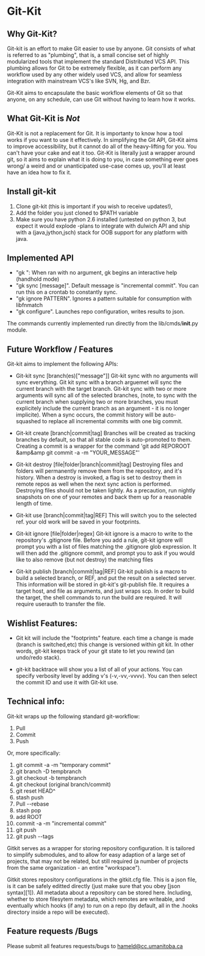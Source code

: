 # Git-Kit

## Why Git-Kit?

Git-kit is an effort to make Git easier to use by anyone. Git consists of what is referred to as "plumbing", that is, a small concise set of highly modularized tools that implement the standard Distributed VCS API. This plumbing allows for Git to be extremely flexible, as it can perform any workflow used by any other widely used VCS, and allow for seamless integration with mainstream VCS's like SVN, Hg, and Bzr. 

Git-Kit aims to encapsulate the basic workflow elements of Git so that anyone, on any schedule, can use Git without having to learn how it works.

## What Git-Kit is *Not*

Git-Kit is not a replacement for Git. It is importanty to know how a tool works if you want to use it effectively. In simplifying the Git API, Git-Kit aims to improve accessibility, but it cannot do all of the heavy-lifting for you. You can't have your cake and eat it too. Git-Kit is literally just a wrapper around git, so it aims to explain what it is doing to you, in case something ever goes wrong/ a weird and or unanticipated use-case comes up, you'll at least have an idea how to fix it.

## Install git-kit

1. Clone git-kit (this is important if you wish to receive updates!), 
1. Add the folder you just cloned to $PATH variable
1. Make sure you have python 2.6 installed (untested on python 3, but expect it would explode -plans to integrate with dulwich API and ship with a (java,jython,jsch) stack for OOB support for any platform with java.

<!-- To update gitkit, simply run "git-kit update" (unimplemented) -->

## Implemented API

* "gk ": When ran with no argument, gk begins an interactive help (handhold mode)
* "gk sync [message]". Default message is "incremental commit". You can run this on a crontab to constantly sync.
* "gk ignore PATTERN". Ignores a pattern suitable for consumption with libfnmatch
* "gk configure". Launches repo configuration, writes results to json.

The commands currently implemented run directly from the lib/cmds/__init__.py module.



## Future Workflow / Features

Git-kit aims to implement the following APIs:

* Git-kit sync [branch(es)["message"]]
Git-kit sync with no arguments will sync everything. Git kit sync with a branch arguemet will sync the current branch with the target branch. Git-kit sync with two or more arguments will sync all of the selected branches, (note, to sync with the current branch when supplying two or more branches, you must explicitely include the current branch as an argument - it is no longer implicite). When a sync occurs, the commit history will be auto-squashed to replace all incremental commits with one big commit.

* Git-kit create [branch|commit|tag]
Branches will be created as tracking branches by default, so that all stable code is auto-promoted to them. Creating a commit is a wrapper for the command 'git add REPOROOT &amp&amp git commit -a -m "YOUR_MESSAGE"'

* Git-kit destroy [file|folder|branch|commit|tag]
Destroying files and folders will permanently remove them from the repository, and it's history. When a destroy is invoked,
a flag is set to destroy them in remote repos as well when the next sync action is performed. Destroying files should not be taken lightly. As a precaution, run nightly snapshots on one of your remotes and back them up for a reasonable length of time.

* Git-kit use [branch|commit|tag|REF]
This will switch you to the selected ref. your old work will be saved in your footprints.

* Git-kit ignore [file|folder|regex]
Git-kit ignore is a macro to write to the repository's .gitignore file.
Before you add a rule, git-kit ignore will prompt you with a list of files matching the .gitignore glob expression. It will then add the .gitignore commit, and prompt you to ask if you would like to also remove (but not destroy) the matching files

* Git-kit publish [branch|commit|tag|REF]
Git-kit publish is a macro to build a selected branch, or REF, and put the result on a selected server. This information will be stored in git-kit's git-publish file. It requires a target host, and file as arguments, and just wraps scp. In order to build the target, the shell commands to run the build are required. It will require userauth to transfer the file.



## Wishlist Features:

* Git kit will include the "footprints" feature. each time a change is made (branch is switched,etc) this change is versioned within git kit. In other words, git-kit keeps track of your git state to let you rewind (an undo/redo stack). 

* git-kit backtrace
will show you a list of all of your actions. You can specify verbosity level by adding v's (-v,-vv,-vvvv). You can then select the commit ID and use it with Git-kit use.

## Technical info:

Git-kit wraps up the following standard git-workflow:

1. Pull
1. Commit
1. Push

Or, more specifically:

1. git commit -a -m "temporary commit"
1. git branch -D tempbranch
1. git checkout -b tempbranch
1. git checkout (original branch/commit)
1. git reset HEAD^
1. stash push
1. Pull --rebase
1. stash pop
1. add ROOT
1. commit -a -m "incremental commit"
1. git push
1. git push --tags

Gitkit serves as a wrapper for storing repository configuration. It is tailored to simplify submodules, and to allow for easy adaption of a large set of projects, that may not be related, but still required (a number of projects from the same organization - an entire "workspace"). 

Gitkit stores repository configurations in the gitkit.cfg file. This is a json file, is it can be safely editted directly (just make sure that you obey [json syntax][1]). All metadata about a repository can be stored here. Including, whether to store filesytem metadata, which remotes are writeable, and eventually which hooks (if any) to run on a repo (by default, all in the .hooks directory inside a repo will be executed).

## Feature requests /Bugs

Please submit all features requests/bugs to hameld@cc.umanitoba.ca
